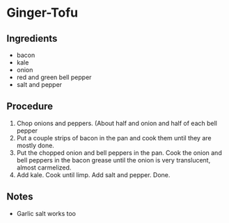 Ginger-Tofu
===========

Ingredients
------------

 + bacon
 + kale
 + onion 
 + red and green bell pepper 
 + salt and pepper 

Procedure 
---------

1. Chop onions and peppers. (About half and onion and half of each bell pepper 
2. Put a couple strips of bacon in the pan and cook them until they are mostly done. 
3. Put the chopped onion and bell peppers in the pan. Cook the onion and bell peppers in the bacon grease until the onion is very translucent, almost carmelized. 
4. Add kale. Cook until limp. Add salt and pepper. Done. 

Notes
------
 * Garlic salt works too 
